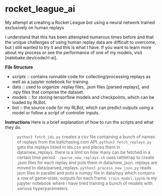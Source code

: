 # rocket_league_ai
My attempt at creating a Rocket League bot using a neural network trained exclusively on human replays

I understand that this has been attempted numerous times before and that the unique challenges of using human replay data are difficult to overcome, but I still wanted to try it and this is what I have. If you want to learn more about my process or see the performance of one of my models, visit [natebake.dev/code/rl-ai].

**File Structure**
- scripts :: contains runnable code for collecting/processing replays as well as a jupyter notebook for training.
- data :: used to organize .replay files, .json files [parsed replays], and .npy files that comprise the dataset.
- models :: for storing tensorflow models and checkpoints, which can be loaded by RLBot.
- bot :: the source code for my RLBot, which can predict outputs using a model or follow a script of controller inputs.

**Instructions**
Here is a brief explanation of how to run the scripts and what they do.
>`python3 fetch_ids.py` creates a csv file containing a bunch of names of replays from the ballchasing.com API.
>`python3 fetch_replays.py` gets the replays listed in ids.csv and places them in data/new_replays. there is a limit on how many can be fetched in a certain time period.
>`./parse_new_replays.sh` uses rattletrap to create .json files for each replay and puts them in data/new_json. replays are moved to data/parsed_replays.
>`python3 process_new_json.py` reads json files in parallel and puts a numpy file in data/npy which contains a row of game-state, outputs for each frame.
>`train_model.ipynb` is my jupyter notebook where i have tried training a bunch of models with various hyperparameters.
